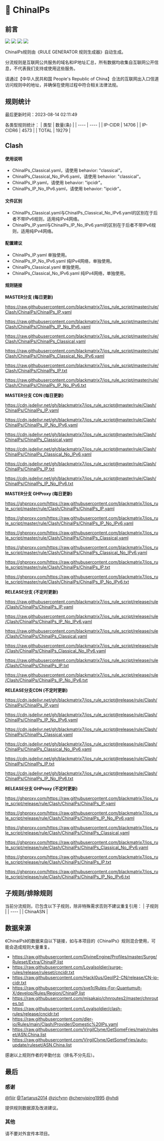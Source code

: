 # 🧸 ChinaIPs

## 前言

![](https://shields.io/badge/-移除重复规则-ff69b4) ![](https://shields.io/badge/-DOMAIN与DOMAIN--SUFFIX合并-green) ![](https://shields.io/badge/-DOMAIN--SUFFIX间合并-critical) ![](https://shields.io/badge/-DOMAIN--SUFFIX与DOMAIN--KEYWORD合并-blue) 

ChinaIPs规则由《RULE GENERATOR 规则生成器》自动生成。

分流规则是互联网公共服务的域名和IP地址汇总，所有数据均收集自互联网公开信息，不代表我们支持或使用这些服务。

请通过【中华人民共和国 People's Republic of China】合法的互联网出入口信道访问规则中的地址，并确保在使用过程中符合相关法律法规。

## 规则统计

最后更新时间：2023-08-14 02:11:49

各类型规则统计：
| 类型 | 数量(条)  | 
| ---- | ----  |
| IP-CIDR | 14706  | 
| IP-CIDR6 | 4573  | 
| TOTAL | 19279  | 


## Clash 

#### 使用说明
- ChinaIPs_Classical.yaml，请使用 behavior: "classical"。
- ChinaIPs_Classical_No_IPv6.yaml，请使用 behavior: "classical"。
- ChinaIPs_IP.yaml，请使用 behavior: "ipcidr"。
- ChinaIPs_IP_No_IPv6.yaml，请使用 behavior: "ipcidr"。

#### 文件区别
- ChinaIPs_Classical.yaml与ChinaIPs_Classical_No_IPv6.yaml的区别在于后者不带IPv6规则，适用纯IPv4网络。
- ChinaIPs_IP.yaml与ChinaIPs_IP_No_IPv6.yaml的区别在于后者不带IPv6规则，适用纯IPv4网络。

#### 配置建议
- ChinaIPs_IP.yaml 单独使用。
- ChinaIPs_IP_No_IPv6.yaml 纯IPv4网络，单独使用。
- ChinaIPs_Classical.yaml 单独使用。
- ChinaIPs_Classical_No_IPv6.yaml 纯IPv4网络，单独使用。

#### 规则链接
**MASTER分支 (每日更新)**

https://raw.githubusercontent.com/blackmatrix7/ios_rule_script/master/rule/Clash/ChinaIPs/ChinaIPs_IP.yaml

https://raw.githubusercontent.com/blackmatrix7/ios_rule_script/master/rule/Clash/ChinaIPs/ChinaIPs_IP_No_IPv6.yaml

https://raw.githubusercontent.com/blackmatrix7/ios_rule_script/master/rule/Clash/ChinaIPs/ChinaIPs_Classical.yaml

https://raw.githubusercontent.com/blackmatrix7/ios_rule_script/master/rule/Clash/ChinaIPs/ChinaIPs_Classical_No_IPv6.yaml

https://raw.githubusercontent.com/blackmatrix7/ios_rule_script/master/rule/Clash/ChinaIPs/ChinaIPs_IP.txt

https://raw.githubusercontent.com/blackmatrix7/ios_rule_script/master/rule/Clash/ChinaIPs/ChinaIPs_IP_No_IPv6.txt

**MASTER分支 CDN (每日更新)**

https://cdn.jsdelivr.net/gh/blackmatrix7/ios_rule_script@master/rule/Clash/ChinaIPs/ChinaIPs_IP.yaml

https://cdn.jsdelivr.net/gh/blackmatrix7/ios_rule_script@master/rule/Clash/ChinaIPs/ChinaIPs_IP_No_IPv6.yaml

https://cdn.jsdelivr.net/gh/blackmatrix7/ios_rule_script@master/rule/Clash/ChinaIPs/ChinaIPs_Classical.yaml

https://cdn.jsdelivr.net/gh/blackmatrix7/ios_rule_script@master/rule/Clash/ChinaIPs/ChinaIPs_Classical_No_IPv6.yaml

https://cdn.jsdelivr.net/gh/blackmatrix7/ios_rule_script@master/rule/Clash/ChinaIPs/ChinaIPs_IP.txt

https://cdn.jsdelivr.net/gh/blackmatrix7/ios_rule_script@master/rule/Clash/ChinaIPs/ChinaIPs_IP_No_IPv6.txt

**MASTER分支 GHProxy (每日更新)**

https://ghproxy.com/https://raw.githubusercontent.com/blackmatrix7/ios_rule_script/master/rule/Clash/ChinaIPs/ChinaIPs_IP.yaml

https://ghproxy.com/https://raw.githubusercontent.com/blackmatrix7/ios_rule_script/master/rule/Clash/ChinaIPs/ChinaIPs_IP_No_IPv6.yaml

https://ghproxy.com/https://raw.githubusercontent.com/blackmatrix7/ios_rule_script/master/rule/Clash/ChinaIPs/ChinaIPs_Classical.yaml

https://ghproxy.com/https://raw.githubusercontent.com/blackmatrix7/ios_rule_script/master/rule/Clash/ChinaIPs/ChinaIPs_Classical_No_IPv6.yaml

https://ghproxy.com/https://raw.githubusercontent.com/blackmatrix7/ios_rule_script/master/rule/Clash/ChinaIPs/ChinaIPs_IP.txt

https://ghproxy.com/https://raw.githubusercontent.com/blackmatrix7/ios_rule_script/master/rule/Clash/ChinaIPs/ChinaIPs_IP_No_IPv6.txt

**RELEASE分支 (不定时更新)**

https://raw.githubusercontent.com/blackmatrix7/ios_rule_script/release/rule/Clash/ChinaIPs/ChinaIPs_IP.yaml

https://raw.githubusercontent.com/blackmatrix7/ios_rule_script/release/rule/Clash/ChinaIPs/ChinaIPs_IP_No_IPv6.yaml

https://raw.githubusercontent.com/blackmatrix7/ios_rule_script/release/rule/Clash/ChinaIPs/ChinaIPs_Classical.yaml

https://raw.githubusercontent.com/blackmatrix7/ios_rule_script/release/rule/Clash/ChinaIPs/ChinaIPs_Classical_No_IPv6.yaml

https://raw.githubusercontent.com/blackmatrix7/ios_rule_script/release/rule/Clash/ChinaIPs/ChinaIPs_IP.txt

https://raw.githubusercontent.com/blackmatrix7/ios_rule_script/release/rule/Clash/ChinaIPs/ChinaIPs_IP_No_IPv6.txt

**RELEASE分支CDN (不定时更新)**

https://cdn.jsdelivr.net/gh/blackmatrix7/ios_rule_script@release/rule/Clash/ChinaIPs/ChinaIPs_IP.yaml

https://cdn.jsdelivr.net/gh/blackmatrix7/ios_rule_script@release/rule/Clash/ChinaIPs/ChinaIPs_IP_No_IPv6.yaml

https://cdn.jsdelivr.net/gh/blackmatrix7/ios_rule_script@release/rule/Clash/ChinaIPs/ChinaIPs_Classical.yaml

https://cdn.jsdelivr.net/gh/blackmatrix7/ios_rule_script@release/rule/Clash/ChinaIPs/ChinaIPs_Classical_No_IPv6.yaml

https://cdn.jsdelivr.net/gh/blackmatrix7/ios_rule_script@release/rule/Clash/ChinaIPs/ChinaIPs_IP.txt

https://cdn.jsdelivr.net/gh/blackmatrix7/ios_rule_script@release/rule/Clash/ChinaIPs/ChinaIPs_IP_No_IPv6.txt

**RELEASE分支 GHProxy (不定时更新)**

https://ghproxy.com/https://raw.githubusercontent.com/blackmatrix7/ios_rule_script/release/rule/Clash/ChinaIPs/ChinaIPs_IP.yaml

https://ghproxy.com/https://raw.githubusercontent.com/blackmatrix7/ios_rule_script/release/rule/Clash/ChinaIPs/ChinaIPs_IP_No_IPv6.yaml

https://ghproxy.com/https://raw.githubusercontent.com/blackmatrix7/ios_rule_script/release/rule/Clash/ChinaIPs/ChinaIPs_Classical.yaml

https://ghproxy.com/https://raw.githubusercontent.com/blackmatrix7/ios_rule_script/release/rule/Clash/ChinaIPs/ChinaIPs_Classical_No_IPv6.yaml

https://ghproxy.com/https://raw.githubusercontent.com/blackmatrix7/ios_rule_script/release/rule/Clash/ChinaIPs/ChinaIPs_IP.txt

https://ghproxy.com/https://raw.githubusercontent.com/blackmatrix7/ios_rule_script/release/rule/Clash/ChinaIPs/ChinaIPs_IP_No_IPv6.txt

## 子规则/排除规则

当前分流规则，已包含以下子规则，除非特殊需求否则不建议重复引用：
| 子规则  | 
| ----  |
| ChinaASN  | 


## 数据来源

《ChinaIPs》的数据来自以下链接，如与本项目的《ChinaIPs》规则混合使用，可能会造成规则大量重复。

- https://raw.githubusercontent.com/DivineEngine/Profiles/master/Surge/Ruleset/Extra/ChinaIP.list
- https://raw.githubusercontent.com/Loyalsoldier/surge-rules/release/ruleset/cncidr.txt
- https://raw.githubusercontent.com/Hackl0us/GeoIP2-CN/release/CN-ip-cidr.txt
- https://raw.githubusercontent.com/sve1r/Rules-For-Quantumult-X/develop/Rules/Region/ChinaIP.list
- https://raw.githubusercontent.com/misakaio/chnroutes2/master/chnroutes.txt
- https://raw.githubusercontent.com/Loyalsoldier/clash-rules/release/cncidr.txt
- https://raw.githubusercontent.com/dler-io/Rules/main/Clash/Provider/Domestic%20IPs.yaml
- https://raw.githubusercontent.com/VirgilClyne/GetSomeFries/main/ruleset/ASN.China.list
- https://raw.githubusercontent.com/VirgilClyne/GetSomeFries/auto-update/ruleset/ASN.China.list


感谢以上规则作者的辛勤付出（排名不分先后）。

## 最后

### 感谢

[@fiiir](https://github.com/fiiir) [@Tartarus2014](https://github.com/Tartarus2014) [@zjcfynn](https://github.com/zjcfynn) [@chenyiping1995](https://github.com/chenyiping1995) [@vhdj](https://github.com/vhdj)

提供规则数据源及改进建议。

### 其他

请不要对外宣传本项目。